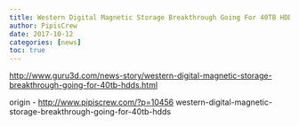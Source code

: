 ```yaml
---
title: Western Digital Magnetic Storage Breakthrough Going For 40TB HDDs
author: PipisCrew
date: 2017-10-12
categories: [news]
toc: true
---
```


http://www.guru3d.com/news-story/western-digital-magnetic-storage-breakthrough-going-for-40tb-hdds.html

origin - http://www.pipiscrew.com/?p=10456 western-digital-magnetic-storage-breakthrough-going-for-40tb-hdds